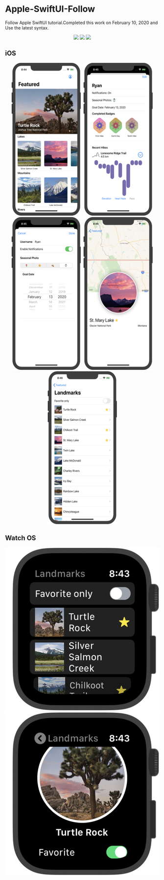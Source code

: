 # Apple-SwiftUI-Follow

Follow Apple SwiftUI tutorial.Completed this work on February 10, 2020 and Use the latest syntax.

<p align="center">
    <img src="https://img.shields.io/badge/Swift-5.0-important.svg?style=flat&logo=swift"/>
    <img src="https://img.shields.io/badge/Xcode-11.3-ff69b4.svg??style=flat&logo=apache"/>
    <img src="https://img.shields.io/badge/QQ-1970014719-blue.svg??style=flat&logo=tencent-qq"/>
</p>

## iOS 
<p align="center">
<img src="phone1.png"  width=231 height=500/>
<img src="phone2.png"  width=231 height=500/>
<img src="phone3.png"  width=231 height=500/>
<img src="phone4.png"  width=231 height=500/>
<img src="phone5.png"  width=231 height=500/>
<p>

## Watch OS

<p align="center">
<img src="watch1.png"/>
<img src="watch2.png"/>
<p>
